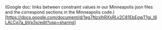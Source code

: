(Google doc: links between constraint values in our Minneapolis json files and the correspond sections in the Minneapolis code.)[https://docs.google.com/document/d/1eg7NzxIhRXsRLy2C81EbEgwT1gi_I8LALCq7a_bVp3s/edit?usp=sharing]
